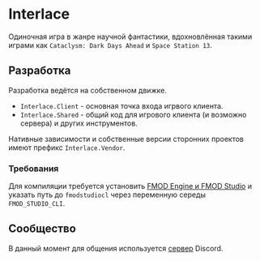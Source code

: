 # Interlace

Одиночная игра в жанре научной фантастики, вдохновлённая такими играми как `Cataclysm: Dark Days Ahead` и `Space Station 13`.

## Разработка

Разработка ведётся на собственном движке.

- `Interlace.Client` - основная точка входа игрвого клиента.
- `Interlace.Shared` - общий код для игрового клиента (и возможно сервера) и других инструментов.

Нативные зависимости и собственные версии сторонних проектов имеют префикс `Interlace.Vendor`.

### Требования

Для компиляции требуется установить [FMOD Engine и FMOD Studio](https://www.fmod.com/download) и указать путь до `fmodstudiocl` через переменную середы `FMOD_STUDIO_CLI`.

## Сообщество

В данный момент для общения используется [сервер](https://discord.gg/5BRMMFg) Discord.
